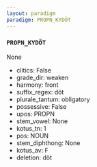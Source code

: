 ```yaml
---
layout: paradigm
paradigm: PROPN_KYDÖT
---
```

### ` PROPN_KYDÖT `

None
* clitics: False
* grade_dir: weaken
* harmony: front
* suffix_regex: döt
* plurale_tantum: obligatory
* possessive: False
* upos: PROPN
* stem_vowel: None
* kotus_tn: 1
* pos: NOUN
* stem_diphthong: None
* kotus_av: F
* deletion: döt
